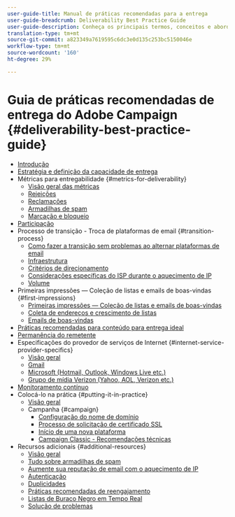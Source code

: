 ```yaml
---
user-guide-title: Manual de práticas recomendadas para a entrega
user-guide-breadcrumb: Deliverability Best Practice Guide
user-guide-description: Conheça os principais termos, conceitos e abordagens de entrega para garantir o sucesso do seu programa de marketing.
translation-type: tm+mt
source-git-commit: a823349a7619595c6dc3e0d135c253bc5150046e
workflow-type: tm+mt
source-wordcount: '160'
ht-degree: 29%

---
```



# Guia de práticas recomendadas de entrega do Adobe Campaign {#deliverability-best-practice-guide}

+ [Introdução](/help/introduction.md)
+ [Estratégia e definição da capacidade de entrega](/help/deliverability-strategy-and-definition.md)
+ Métricas para entregabilidade {#metrics-for-deliverability}
   + [Visão geral das métricas](/help/metrics/metrics-overview.md)
   + [Rejeições](/help/metrics/bounces.md)
   + [Reclamações](/help/metrics/complaints.md)
   + [Armadilhas de spam](/help/metrics/spam-traps.md)
   + [Marcação e bloqueio](/help/metrics/bulking-and-blocking.md)
+ [Participação](/help/engagement.md)
+ Processo de transição - Troca de plataformas de email {#transition-process}
   + [Como fazer a transição sem problemas ao alternar plataformas de email](/help/transition-process/switching-email-platforms.md)
   + [Infraestrutura](/help/transition-process/infrastructure.md)
   + [Critérios de direcionamento](/help/transition-process/targeting-criteria.md)
   + [Considerações específicas do ISP durante o aquecimento de IP](/help/transition-process/isp-specific-considerations-during-ip-warming.md)
   + [Volume](/help/transition-process/volume.md)
+ Primeiras impressões — Coleção de listas e emails de boas-vindas {#first-impressions}
   + [Primeiras impressões — Coleção de listas e emails de boas-vindas](/help/first-impressions/introduction.md)
   + [Coleta de endereços e crescimento de listas](/help/first-impressions/address-collection-and-list-growth.md)
   + [Emails de boas-vindas](/help/first-impressions/welcome-emails.md)
+ [Práticas recomendadas para conteúdo para entrega ideal](/help/content-best-practices-for-optimal-delivery.md)
+ [Permanência do remetente](/help/sender-permanence.md)
+ Especificações do provedor de serviços de Internet {#internet-service-provider-specifics}
   + [Visão geral](/help/internet-service-provider-specifics/overview.md)
   + [Gmail](/help/internet-service-provider-specifics/gmail.md)
   + [Microsoft (Hotmail, Outlook, Windows Live etc.)](/help/internet-service-provider-specifics/microsoft.md)
   + [Grupo de mídia Verizon (Yahoo, AOL, Verizon etc.)](/help/internet-service-provider-specifics/verizon-media-group.md)
+ [Monitoramento contínuo](/help/ongoing-monitoring.md)
+ Colocá-lo na prática {#putting-it-in-practice}
   + [Visão geral](/help/putting-it-in-practice/putting-it-in-practice.md)
   + Campanha {#campaign}
      + [Configuração do nome de domínio](/help/putting-it-in-practice/ac-domain-name-setup.md)
      + [Processo de solicitação de certificado SSL](/help/putting-it-in-practice/ac-ssl-certificate-request.md)
      + [Início de uma nova plataforma](/help/putting-it-in-practice/ac-starting-new-platform.md)
      + [Campaign Classic - Recomendações técnicas](/help/putting-it-in-practice/acc-technical-recommendations.md)
+ Recursos adicionais {#additional-resources}
   + [Visão geral](/help/additional-resources/general-resources.md)
   + [Tudo sobre armadilhas de spam](/help/additional-resources/all-about-spam-traps.md)
   + [Aumente sua reputação de email com o aquecimento de IP](/help/additional-resources/increase-reputation-with-ip-warming.md)
   + [Autenticação](/help/additional-resources/authentication.md)
   + [Duplicidades](/help/additional-resources/duplicates.md)
   + [Práticas recomendadas de reengajamento](/help/additional-resources/re-engagement.md)
   + [Listas de Buraco Negro em Tempo Real](/help/additional-resources/blocklist-databases.md)
   + [Solução de problemas](/help/additional-resources/troubleshooting.md)
